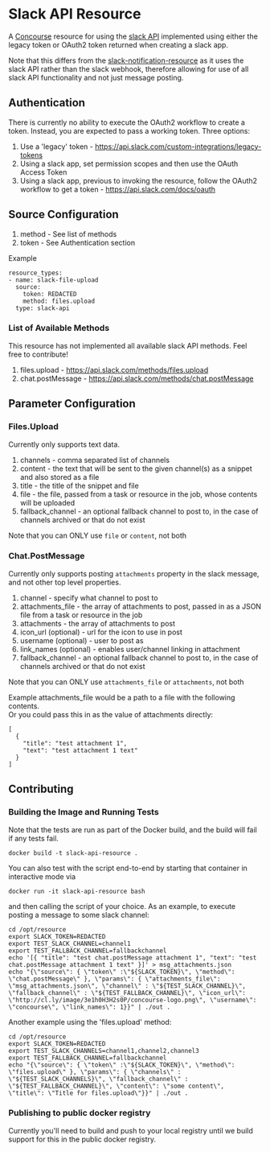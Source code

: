 # Slack API Resource

A [Concourse](https://concourse-ci.org/) resource for using the [slack API](https://api.slack.com/) implemented using either the legacy token or OAuth2 token returned when creating a slack app.

Note that this differs from the [slack-notification-resource](https://github.com/cloudfoundry-community/slack-notification-resource)
as it uses the slack API rather than the slack webhook, therefore allowing for use of all slack API functionality and not just message posting.

## Authentication

There is currently no ability to execute the OAuth2 workflow to create a token.  Instead, you are expected to pass a working token.  Three options:
1) Use a 'legacy' token - https://api.slack.com/custom-integrations/legacy-tokens
1) Using a slack app, set permission scopes and then use the OAuth Access Token
1) Using a slack app, previous to invoking the resource, follow the OAuth2 workflow to get a token - https://api.slack.com/docs/oauth

## Source Configuration

1) method - See list of methods
2) token - See Authentication section

Example
```
resource_types:
- name: slack-file-upload
  source:
    token: REDACTED
    method: files.upload
  type: slack-api
```

### List of Available Methods

This resource has not implemented all available slack API methods.  Feel free to contribute!

1) files.upload - https://api.slack.com/methods/files.upload
1) chat.postMessage - https://api.slack.com/methods/chat.postMessage

## Parameter Configuration

### Files.Upload 

Currently only supports text data.

1) channels - comma separated list of channels
1) content - the text that will be sent to the given channel(s) as a snippet and also stored as a file
1) title - the title of the snippet and file
1) file - the file, passed from a task or resource in the job, whose contents will be uploaded
1) fallback_channel - an optional fallback channel to post to, in the case of channels archived or that do not exist

Note that you can ONLY use `file` or `content`, not both

### Chat.PostMessage

Currently only supports posting `attachments` property in the slack message, and not other top level properties.

1) channel - specify what channel to post to
1) attachments_file - the array of attachments to post, passed in as a JSON file from a task or resource in the job
1) attachments - the array of attachments to post
1) icon_url (optional) - url for the icon to use in post
1) username (optional) - user to post as
1) link_names (optional) - enables user/channel linking in attachment
1) fallback_channel - an optional fallback channel to post to, in the case of channels archived or that do not exist

Note that you can ONLY use `attachments_file` or `attachments`, not both

Example attachments_file would be a path to a file with the following contents.  
Or you could pass this in as the value of attachments directly:
```
[
  { 
  	"title": "test attachment 1", 
  	"text": "test attachment 1 text" 
  }
]
```

## Contributing

### Building the Image and Running Tests

Note that the tests are run as part of the Docker build, and the build will fail if any tests fail.

    docker build -t slack-api-resource .

You can also test with the script end-to-end by starting that container in interactive mode via

    docker run -it slack-api-resource bash

and then calling the script of your choice. As an example, to execute posting a message to some slack channel:

    cd /opt/resource
    export SLACK_TOKEN=REDACTED
    export TEST_SLACK_CHANNEL=channel1
    export TEST_FALLBACK_CHANNEL=fallbackchannel
    echo '[{ "title": "test chat.postMessage attachment 1", "text": "test chat.postMessage attachment 1 text" }]' > msg_attachments.json
    echo "{\"source\": { \"token\" :\"${SLACK_TOKEN}\", \"method\": \"chat.postMessage\" }, \"params\": { \"attachments_file\": \"msg_attachments.json\", \"channel\" : \"${TEST_SLACK_CHANNEL}\", \"fallback_channel\" : \"${TEST_FALLBACK_CHANNEL}\", \"icon_url\": \"http://cl.ly/image/3e1h0H3H2s0P/concourse-logo.png\", \"username\": \"concourse\", \"link_names\": 1}}" | ./out .
    
Another example using the 'files.upload' method:
    
    cd /opt/resource
    export SLACK_TOKEN=REDACTED
    export TEST_SLACK_CHANNELS=channel1,channel2,channel3
    export TEST_FALLBACK_CHANNEL=fallbackchannel
    echo "{\"source\": { \"token\" :\"${SLACK_TOKEN}\", \"method\": \"files.upload\" }, \"params\": { \"channels\" : \"${TEST_SLACK_CHANNELS}\", \"fallback_channel\" : \"${TEST_FALLBACK_CHANNEL}\", \"content\": \"some content\", \"title\": \"Title for files.upload\"}}" | ./out .

### Publishing to public docker registry

Currently you'll need to build and push to your local registry until we build support for this in the public docker registry.
